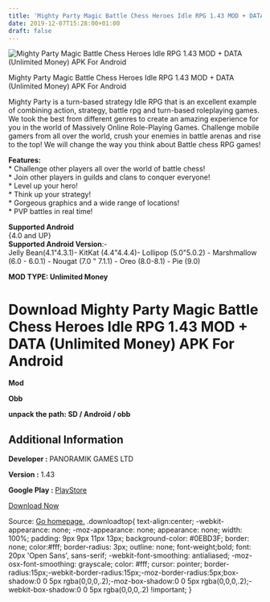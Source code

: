 ```yaml
---
title: 'Mighty Party Magic Battle Chess Heroes Idle RPG 1.43 MOD + DATA (Unlimited Money) APK For Android'
date: 2019-12-07T15:28:00+01:00
draft: false
---
```


![Mighty Party Magic Battle Chess Heroes Idle RPG 1.43 MOD + DATA (Unlimited Money) APK For Android](https://i2.wp.com/apkhome.net/wp-content/uploads/2019/12/Mighty-Party-Magic-Battle-Chess-Heroes-Idle-RPG.png "Mighty Party Magic Battle Chess Heroes Idle RPG 1.43 MOD + DATA (Unlimited Money) APK For Android")

  

Mighty Party Magic Battle Chess Heroes Idle RPG 1.43 MOD + DATA (Unlimited Money) APK For Android

Mighty Party is a turn-based strategy Idle RPG that is an excellent example of combining action, strategy, battle rpg and turn-based roleplaying games. We took the best from different genres to create an amazing experience for you in the world of Massively Online Role-Playing Games. Challenge mobile gamers from all over the world, crush your enemies in battle arenas and rise to the top! We will change the way you think about Battle chess RPG games!

**Features:**  
\* Challenge other players all over the world of battle chess!  
\* Join other players in guilds and clans to conquer everyone!  
\* Level up your hero!  
\* Think up your strategy!  
\* Gorgeous graphics and a wide range of locations!  
\* PVP battles in real time!

**Supported Android**  
{4.0 and UP}  
**Supported Android Version**:-  
Jelly Bean(4.1"4.3.1)- KitKat (4.4"4.4.4)- Lollipop (5.0"5.0.2) - Marshmallow (6.0 - 6.0.1) - Nougat (7.0 " 7.1.1) - Oreo (8.0-8.1) - Pie (9.0)

**MOD TYPE: Unlimited Money**

Download Mighty Party Magic Battle Chess Heroes Idle RPG 1.43 MOD + DATA (Unlimited Money) APK For Android
==========================================================================================================

**Mod**

**Obb**

**unpack the path: SD / Android / obb**

Additional Information
----------------------

**Developer :** PANORAMIK GAMES LTD

**Version :** 1.43

**Google Play :** [PlayStore](https://play.google.com/store/apps/details?id=com.panoramik.mightyparty)

  

[Download Now](https://store4app.co/post/mighty-party-magic-battle-chess-heroes-idle-rpg-1-43-mod-data-unlimited-money-apk-for-android_1575728094)

  
Source: [Go homepage.](https://store4app.co/post/mighty-party-magic-battle-chess-heroes-idle-rpg-1-43-mod-data-unlimited-money-apk-for-android_1575728094) .downloadtop{ text-align:center; -webkit-appearance: none; -moz-appearance: none; appearance: none; width: 100%; padding: 9px 9px 11px 13px; background-color: #0EBD3F; border: none; color:#fff; border-radius: 3px; outline: none; font-weight;bold; font: 20px 'Open Sans', sans-serif; -webkit-font-smoothing: antialiased; -moz-osx-font-smoothing: grayscale; color: #fff; cursor: pointer; border-radius:15px;-webkit-border-radius:15px;-moz-border-radius:5px;box-shadow:0 0 5px rgba(0,0,0,.2);-moz-box-shadow:0 0 5px rgba(0,0,0,.2);-webkit-box-shadow:0 0 5px rgba(0,0,0,.2) !important; }